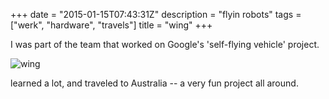 +++
date = "2015-01-15T07:43:31Z"
description = "flyin robots"
tags = ["werk", "hardware", "travels"]
title = "wing"
+++

I was part of the team that worked on Google's 'self-flying vehicle' project.

![wing](https://s3.amazonaws.com/yb-img/wing-large.jpg)

learned a lot, and traveled to Australia -- a very fun project all around.
